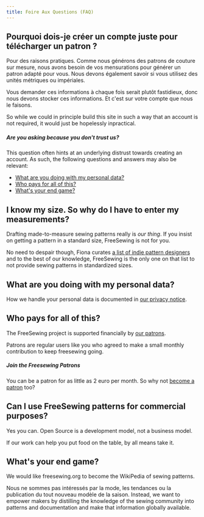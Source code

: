 ```yaml
---
title: Foire Aux Questions (FAQ)
---
```


## Pourquoi dois-je créer un compte juste pour télécharger un patron ?

Pour des raisons pratiques. Comme nous générons des patrons de couture sur mesure, nous avons besoin de vos mensurations pour générer un patron adapté pour vous. Nous devons également savoir si vous utilisez des unités métriques ou impériales.

Vous demander ces informations à chaque fois serait plutôt fastidieux, donc nous devons stocker ces informations. Et c'est sur votre compte que nous le faisons.

So while we could in principle build this site in such a way that an account is not required, it would just be hopelessly inpractical.

<Note>

##### Are you asking because you don't trust us?

This question often hints at an underlying distrust towards
creating an account. As such, the following questions and answers may also be relevant:

 - [What are you doing with my personal data?](#what-are-you-doing-with-my-personal-data)
 - [Who pays for all of this?](#who-pays-for-all-of-this)
 - [What's your end game?](#whats-your-end-game)

</Note>

## I know my size. So why do I have to enter my measurements?

Drafting made-to-measure sewing patterns really is *our thing*. If you insist on getting a pattern in a standard size, FreeSewing is not for you.

No need to despair though, Fiona curates [a list of indie pattern designers](https://chainstitcher.blogspot.com/p/about-blog.html) and to the best of our knowledge, FreeSewing is the only one on that list to not provide sewing patterns in standardized sizes.

## What are you doing with my personal data?

How we handle your personal data is documented in [our privacy notice](/docs/about/privacy/).

## Who pays for all of this?

The FreeSewing project is supported financially by [our patrons](/patrons).

Patrons are regular users like you who agreed to make a small monthly contribution to keep freesewing going.

<Note>

##### Join the Freesewing Patrons
You can be a patron for as little as 2 euro per month. So why not 
[become a patron](/patrons/join) too?

</Note>

## Can I use FreeSewing patterns for commercial purposes?

Yes you can. Open Source is a development model, not a business model.

If our work can help you put food on the table, by all means take it.

## What's your end game?

We would like freesewing.org to become the WikiPedia of sewing patterns.

Nous ne sommes pas intéressés par la mode, les tendances ou la publication du tout nouveau modèle de la saison. Instead, we want to empower makers by distilling the knowledge of the sewing community into patterns and documentation and make that information globally available. 
